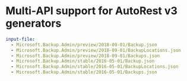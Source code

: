 # Multi-API support for AutoRest v3 generators

``` yaml $(enable-multi-api)
input-file:
  - Microsoft.Backup.Admin/preview/2018-09-01/Backup.json
  - Microsoft.Backup.Admin/preview/2018-09-01/BackupLocations.json
  - Microsoft.Backup.Admin/preview/2018-09-01/Backups.json
  - Microsoft.Backup.Admin/stable/2016-05-01/Backup.json
  - Microsoft.Backup.Admin/stable/2016-05-01/BackupLocations.json
  - Microsoft.Backup.Admin/stable/2016-05-01/Backups.json
```
